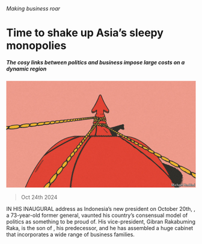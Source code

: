###### Making business roar

# Time to shake up Asia’s sleepy monopolies 

##### The cosy links between politics and business impose large costs on a dynamic region 

![image](images/20241026_LDD003.jpg) 

> Oct 24th 2024 

IN HIS INAUGURAL address as Indonesia’s new president on October 20th, , a 73-year-old former general, vaunted his country’s consensual model of politics as something to be proud of. His vice-president, Gibran Rakabuming Raka, is the son of , his predecessor, and he has assembled a huge cabinet that incorporates a wide range of business families.

